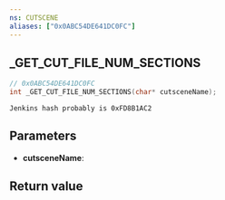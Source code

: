 ```yaml
---
ns: CUTSCENE
aliases: ["0x0ABC54DE641DC0FC"]
---
```

## _GET_CUT_FILE_NUM_SECTIONS

```c
// 0x0ABC54DE641DC0FC
int _GET_CUT_FILE_NUM_SECTIONS(char* cutsceneName);
```

```
Jenkins hash probably is 0xFD8B1AC2
```

## Parameters
* **cutsceneName**: 

## Return value
